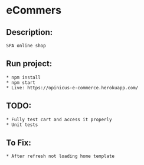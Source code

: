 # eCommers
##  Description:
    SPA online shop

## Run project:
    * npm install
    * npm start
    * Live: https://opinicus-e-commerce.herokuapp.com/

## TODO:
    * Fully test cart and access it properly
    * Unit tests

## To Fix:
    * After refresh not loading home template

